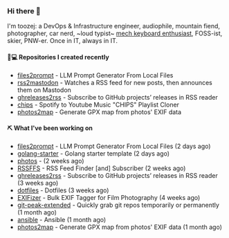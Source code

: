 ### Hi there 👋

I'm toozej: a DevOps & Infrastructure engineer, audiophile, mountain fiend, photographer, car nerd, ~loud typist~ [mech keyboard enthusiast](https://github.com/toozej/keebs), FOSS-ist, skier, PNW-er. Once in IT, always in IT.

#### 👨💻 Repositories I created recently

- [files2prompt](https://github.com/toozej/files2prompt) - LLM Prompt Generator From Local Files
- [rss2mastodon](https://github.com/toozej/rss2mastodon) - Watches a RSS feed for new posts, then announces them on Mastodon
- [ghreleases2rss](https://github.com/toozej/ghreleases2rss) - Subscribe to GitHub projects’ releases in RSS reader
- [chips](https://github.com/toozej/chips) - Spotify to Youtube Music "CHIPS" Playlist Cloner
- [photos2map](https://github.com/toozej/photos2map) - Generate GPX map from photos' EXIF data

#### ⛏️ What I've been working on

- [files2prompt](https://github.com/toozej/files2prompt) - LLM Prompt Generator From Local Files (2 days ago)
- [golang-starter](https://github.com/toozej/golang-starter) - Golang starter template (2 days ago)
- [photos](https://github.com/toozej/photos) -  (2 weeks ago)
- [RSSFFS](https://github.com/toozej/RSSFFS) - RSS Feed Finder [and] Subscriber (2 weeks ago)
- [ghreleases2rss](https://github.com/toozej/ghreleases2rss) - Subscribe to GitHub projects’ releases in RSS reader (3 weeks ago)
- [dotfiles](https://github.com/toozej/dotfiles) - Dotfiles (3 weeks ago)
- [EXIFizer](https://github.com/toozej/EXIFizer) - Bulk EXIF Tagger for Film Photography (4 weeks ago)
- [git-peak-extended](https://github.com/toozej/git-peak-extended) - Quickly grab git repos temporarily or permanently (1 month ago)
- [ansible](https://github.com/toozej/ansible) - Ansible (1 month ago)
- [photos2map](https://github.com/toozej/photos2map) - Generate GPX map from photos' EXIF data (1 month ago)
